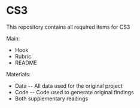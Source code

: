 # CS3

This repository contains all required items for CS3

Main:
- Hook
- Rubric
- README

Materials:
- Data
-- All data used for the original project
- Code
-- Code used to generate original findings
- Both supplementary readings
